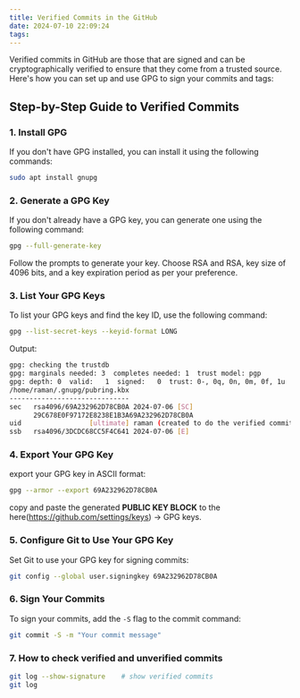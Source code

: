 ```yaml
---
title: Verified Commits in the GitHub
date: 2024-07-10 22:09:24
tags:
---
```




Verified commits in GitHub are those that are signed and can be cryptographically verified to ensure that they come from a trusted source. Here's how you can set up and use GPG to sign your commits and tags:



## Step-by-Step Guide to Verified Commits

### 1. Install GPG

If you don't have GPG installed, you can install it using the following commands:

```bash
sudo apt install gnupg
```

### 2. Generate a GPG Key

If you don't already have a GPG key, you can generate one using the following command:

```bash
gpg --full-generate-key
```

Follow the prompts to generate your key. Choose RSA and RSA, key size of 4096 bits, and a key expiration period as per your preference.

### 3. List Your GPG Keys

To list your GPG keys and find the key ID, use the following command:

```bash
gpg --list-secret-keys --keyid-format LONG
```

Output:

```bash
gpg: checking the trustdb
gpg: marginals needed: 3  completes needed: 1  trust model: pgp
gpg: depth: 0  valid:   1  signed:   0  trust: 0-, 0q, 0n, 0m, 0f, 1u
/home/raman/.gnupg/pubring.kbx
------------------------------
sec   rsa4096/69A232962D78CB0A 2024-07-06 [SC]
      29C678E0F97172E8238E1B3A69A232962D78CB0A
uid                 [ultimate] raman (created to do the verified commits) <kkraman02@gmail.com>
ssb   rsa4096/3DCDC68CC5F4C641 2024-07-06 [E]
```

### 4. Export Your GPG Key

export your GPG key in ASCII format:

```bash
gpg --armor --export 69A232962D78CB0A
```

copy and paste the generated **PUBLIC KEY BLOCK** to the here(https://github.com/settings/keys) -> GPG keys.

### 5. Configure Git to Use Your GPG Key

Set Git to use your GPG key for signing commits:

```bash
git config --global user.signingkey 69A232962D78CB0A
```

### 6. Sign Your Commits

To sign your commits, add the `-S` flag to the commit command:

```bash
git commit -S -m "Your commit message"
```

### 7. How to check verified and unverified commits

```bash
git log --show-signature	# show verified commits
git log
```